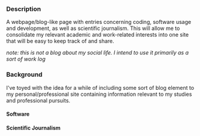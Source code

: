 ### Description ###

A webpage/blog-like page with entries concerning coding, software usage and 
development, as well as scientific journalism. This will allow me to consolidate
my relevant academic and work-related interests into one site that will be easy 
to keep track of and share.
 
_note: this is not a blog about my social life. I intend to use it primarily as a sort
 of work log_

### Background ###
I've toyed with the idea for a while of including some sort of blog element to my 
  personal/professional site containing information relevant to my studies and 
  professional pursuits.

#### Software ####

#### Scientific Journalism ####
